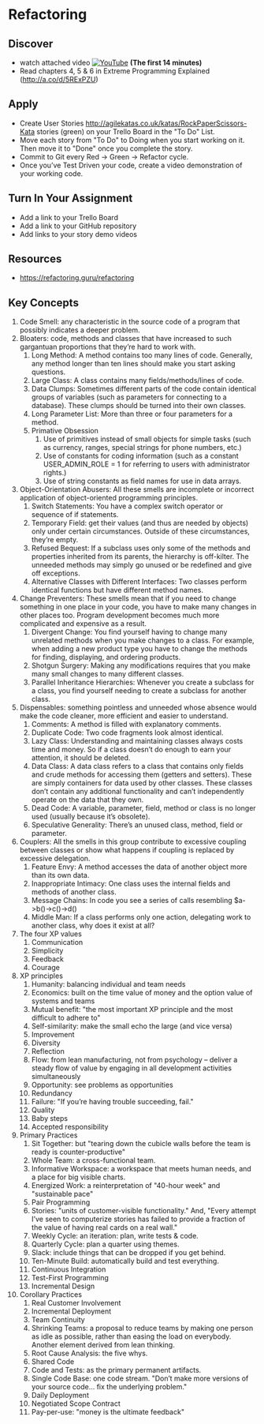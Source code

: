 # Refactoring

## Discover
-  watch attached video [![YouTube](https://i.ytimg.com/vi/D4auWwMsEnY/default.jpg)](https://www.youtube.com/watch?v=D4auWwMsEnY) **(The first 14 minutes)**
- Read chapters 4, 5 & 6 in Extreme Programming Explained (http://a.co/d/5RExPZU)

## Apply
- Create User Stories http://agilekatas.co.uk/katas/RockPaperScissors-Kata stories (green) on your Trello Board in the "To Do" List.
- Move each story from "To Do" to Doing when you start working on it.  Then move it to "Done" once you complete the story.
- Commit to Git every Red -> Green -> Refactor cycle.
- Once you’ve Test Driven your code, create a video demonstration of your working code.

## Turn In Your Assignment
- Add a link to your Trello Board
- Add a link to your GitHub repository
- Add links to your story demo videos

## Resources
- https://refactoring.guru/refactoring

## Key Concepts
1. Code Smell: any characteristic in the source code of a program that possibly indicates a deeper problem.
1. Bloaters: code, methods and classes that have increased to such gargantuan proportions that they’re hard to work with. 
   1. Long Method: A method contains too many lines of code. Generally, any method longer than ten lines should make you start asking questions.
   1. Large Class: A class contains many fields/methods/lines of code.
   1. Data Clumps: Sometimes different parts of the code contain identical groups of variables (such as parameters for connecting to a database). These clumps should be turned into their own classes.
   1. Long Parameter List: More than three or four parameters for a method.
   1. Primative Obsession
      1. Use of primitives instead of small objects for simple tasks (such as currency, ranges, special strings for phone numbers, etc.)
      1. Use of constants for coding information (such as a constant USER_ADMIN_ROLE = 1 for referring to users with administrator rights.)
      1. Use of string constants as field names for use in data arrays.
1. Object-Orientation Abusers: All these smells are incomplete or incorrect application of object-oriented programming principles.
   1. Switch Statements: You have a complex switch operator or sequence of if statements.
   1. Temporary Field: get their values (and thus are needed by objects) only under certain circumstances. Outside of these circumstances, they’re empty.
   1. Refused Bequest: If a subclass uses only some of the methods and properties inherited from its parents, the hierarchy is off-kilter. The unneeded methods may simply go unused or be redefined and give off exceptions.
   1. Alternative Classes with Different Interfaces: Two classes perform identical functions but have different method names.
1. Change Preventers: These smells mean that if you need to change something in one place in your code, you have to make many changes in other places too. Program development becomes much more complicated and expensive as a result.
   1. Divergent Change: You find yourself having to change many unrelated methods when you make changes to a class. For example, when adding a new product type you have to change the methods for finding, displaying, and ordering products.
   1. Shotgun Surgery: Making any modifications requires that you make many small changes to many different classes.
   1. Parallel Inheritance Hierarchies: Whenever you create a subclass for a class, you find yourself needing to create a subclass for another class.
1. Dispensables: something pointless and unneeded whose absence would make the code cleaner, more efficient and easier to understand.
   1. Comments: A method is filled with explanatory comments.
   1. Duplicate Code: Two code fragments look almost identical.
   1. Lazy Class: Understanding and maintaining classes always costs time and money. So if a class doesn’t do enough to earn your attention, it should be deleted.
   1. Data Class: A data class refers to a class that contains only fields and crude methods for accessing them (getters and setters). These are simply containers for data used by other classes. These classes don’t contain any additional functionality and can’t independently operate on the data that they own.
   1. Dead Code: A variable, parameter, field, method or class is no longer used (usually because it’s obsolete).
   1. Speculative Generality: There’s an unused class, method, field or parameter.
1. Couplers: All the smells in this group contribute to excessive coupling between classes or show what happens if coupling is replaced by excessive delegation.
   1. Feature Envy: A method accesses the data of another object more than its own data.
   1. Inappropriate Intimacy: One class uses the internal fields and methods of another class.
   1. Message Chains: In code you see a series of calls resembling $a->b()->c()->d()
   1. Middle Man: If a class performs only one action, delegating work to another class, why does it exist at all?
1. The four XP values
   1. Communication
   1. Simplicity
   1. Feedback 
   1. Courage
1. XP principles
   1. Humanity: balancing individual and team needs
   1. Economics: built on the time value of money and the option value of systems and teams
   1. Mutual benefit: "the most important XP principle and the most difficult to adhere to"
   1. Self-similarity: make the small echo the large (and vice versa)
   1. Improvement
   1. Diversity
   1. Reflection
   1. Flow: from lean manufacturing, not from psychology – deliver a steady flow of value by engaging in all development activities simultaneously
   1. Opportunity: see problems as opportunities
   1. Redundancy
   1. Failure: "If you’re having trouble succeeding, fail."
   1. Quality
   1. Baby steps
   1. Accepted responsibility
1. Primary Practices
   1. Sit Together: but "tearing down the cubicle walls before the team is ready is counter-productive"
   1. Whole Team: a cross-functional team.
   1. Informative Workspace: a workspace that meets human needs, and a place for big visible charts.
   1. Energized Work: a reinterpretation of "40-hour week" and "sustainable pace"
   1. Pair Programming
   1. Stories: "units of customer-visible functionality." And, "Every attempt I’ve seen to computerize stories has failed to provide a fraction of the value of having real cards on a real wall."
   1. Weekly Cycle: an iteration: plan, write tests & code.
   1. Quarterly Cycle: plan a quarter using themes.
   1. Slack: include things that can be dropped if you get behind.
   1. Ten-Minute Build: automatically build and test everything.
   1. Continuous Integration
   1. Test-First Programming
   1. Incremental Design
1. Corollary Practices
   1. Real Customer Involvement
   1. Incremental Deployment
   1. Team Continuity
   1. Shrinking Teams: a proposal to reduce teams by making one person as idle as possible, rather than easing the load on everybody. Another element derived from lean thinking.
   1. Root Cause Analysis: the five whys.
   1. Shared Code
   1. Code and Tests: as the primary permanent artifacts.
   1. Single Code Base: one code stream. "Don’t make more versions of your source code… fix the underlying problem."
   1. Daily Deployment
   1. Negotiated Scope Contract
   1. Pay-per-use: "money is the ultimate feedback"

